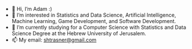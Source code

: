 - 👋 Hi, I’m Adam :) 
- 👀 I’m interested in Statistics and Data Science, Artificial Intelligence,
     Machine Learning, Game Development, and Software Development.
- 🌱 I’m currently studying for a Computer Science with Statistics and Data Science Degree
     at the Hebrew University of Jerusalem.
- 📫 My email: shtrasner@gmail.com

<!---
adamshtrasner/adamshtrasner is a ✨ special ✨ repository because its `README.md` (this file) appears on your GitHub profile.
You can click the Preview link to take a look at your changes.
--->
